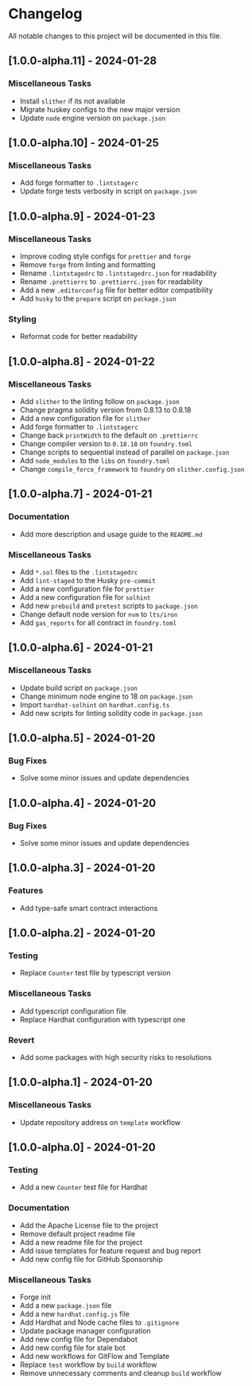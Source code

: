 # Changelog

All notable changes to this project will be documented in this file.

## [1.0.0-alpha.11] - 2024-01-28

### Miscellaneous Tasks

- Install `slither` if its not available
- Migrate huskey configs to the new major version
- Update `node` engine version on `package.json`

## [1.0.0-alpha.10] - 2024-01-25

### Miscellaneous Tasks

- Add forge formatter to `.lintstagerc`
- Update forge tests verbosity in script on `package.json`

## [1.0.0-alpha.9] - 2024-01-23

### Miscellaneous Tasks

- Improve coding style configs for `prettier` and `forge`
- Remove `forge` from linting and formatting
- Rename `.lintstagedrc` to `.lintstagedrc.json` for readability
- Rename `.prettierrc` to `.prettierrc.json` for readability
- Add a new `.editorconfig` file for better editor compatibility
- Add `husky` to the `prepare` script on `package.json`

### Styling

- Reformat code for better readability

## [1.0.0-alpha.8] - 2024-01-22

### Miscellaneous Tasks

- Add `slither` to the linting follow on `package.json`
- Change pragma solidity version from 0.8.13 to 0.8.18
- Add a new configuration file for `slither`
- Add forge formatter to `.lintstagerc`
- Change back `printWidth` to the default on `.prettierrc`
- Change compiler version to `0.18.18` on `foundry.toml`
- Change scripts to sequential instead of parallel on `package.json`
- Add `node_modules` to the `libs` on `foundry.toml`
- Change `compile_force_framework` to `foundry` on `slither.config.json`

## [1.0.0-alpha.7] - 2024-01-21

### Documentation

- Add more description and usage guide to the `README.md`

### Miscellaneous Tasks

- Add `*.sol` files to the `.lintstagedrc`
- Add `lint-staged` to the Husky `pre-commit`
- Add a new configuration file for `prettier`
- Add a new configuration file for `solhint`
- Add new `prebuild` and `pretest` scripts to `package.json`
- Change default node version for `nvm` to `lts/iron`
- Add `gas_reports` for all contract in `foundry.toml`

## [1.0.0-alpha.6] - 2024-01-21

### Miscellaneous Tasks

- Update build script on `package.json`
- Change minimum node engine to 18 on `package.json`
- Import `hardhat-solhint` on `hardhat.config.ts`
- Add new scripts for linting solidity code in `package.json`

## [1.0.0-alpha.5] - 2024-01-20

### Bug Fixes

- Solve some minor issues and update dependencies

## [1.0.0-alpha.4] - 2024-01-20

### Bug Fixes

- Solve some minor issues and update dependencies

## [1.0.0-alpha.3] - 2024-01-20

### Features

- Add type-safe smart contract interactions

## [1.0.0-alpha.2] - 2024-01-20

### Testing

- Replace `Counter` test file by typescript version

### Miscellaneous Tasks

- Add typescript configuration file
- Replace Hardhat configuration with typescript one

### Revert

- Add some packages with high security risks to resolutions

## [1.0.0-alpha.1] - 2024-01-20

### Miscellaneous Tasks

- Update repository address on `template` workflow

## [1.0.0-alpha.0] - 2024-01-20

### Testing

- Add a new `Counter` test file for Hardhat

### Documentation

- Add the Apache License file to the project
- Remove default project readme file
- Add a new readme file for the project
- Add issue templates for feature request and bug report
- Add new config file for GitHub Sponsorship

### Miscellaneous Tasks

- Forge init
- Add a new `package.json` file
- Add a new `hardhat.config.js` file
- Add Hardhat and Node cache files to `.gitignore`
- Update package manager configuration
- Add new config file for Dependabot
- Add new config file for stale bot
- Add new workflows for GitFlow and Template
- Replace `test` workflow by `build` workflow
- Remove unnecessary comments and cleanup `build` workflow

<!-- generated by git-cliff -->
